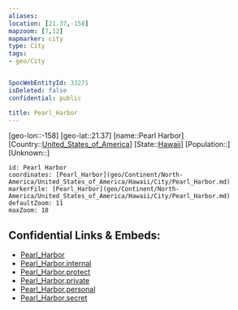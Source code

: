 ```yaml
---
aliases: 
location: [21.37,-158]
mapzoom: [7,12] 
mapmarker: city 
type: City
tags:
- geo/City


SpocWebEntityId: 33271
isDeleted: false
confidential: public

title: Pearl_Harbor
---
```

[geo-lon::-158]
[geo-lat::21.37]
[name::Pearl Harbor]
[Country::[United_States_of_America](geo/Continent/North-America/United_States_of_America.md)]
[State::[Hawaii](geo/Continent/Oceania/Hawaii.md)]
[Population::]
[Unknown::]


```leaflet
id: Pearl Harbor
coordinates: [Pearl_Harbor](geo/Continent/North-America/United_States_of_America/Hawaii/City/Pearl_Harbor.md)
markerFile: [Pearl_Harbor](geo/Continent/North-America/United_States_of_America/Hawaii/City/Pearl_Harbor.md)
defaultZoom: 11 
maxZoom: 18
```


## Confidential Links & Embeds: 
- [Pearl_Harbor](../../../../../../../_public/geo/Continent/North-America/United_States_of_America/Hawaii/City/Pearl_Harbor.md) 
- [Pearl_Harbor.internal](../../../../../../../_internal/geo/Continent/North-America/United_States_of_America/Hawaii/City/Pearl_Harbor.internal.md) 
- [Pearl_Harbor.protect](../../../../../../../_protect/geo/Continent/North-America/United_States_of_America/Hawaii/City/Pearl_Harbor.protect.md) 
- [Pearl_Harbor.private](../../../../../../../_private/geo/Continent/North-America/United_States_of_America/Hawaii/City/Pearl_Harbor.private.md) 
- [Pearl_Harbor.personal](../../../../../../../_personal/geo/Continent/North-America/United_States_of_America/Hawaii/City/Pearl_Harbor.personal.md) 
- [Pearl_Harbor.secret](../../../../../../../_secret/geo/Continent/North-America/United_States_of_America/Hawaii/City/Pearl_Harbor.secret.md) 
